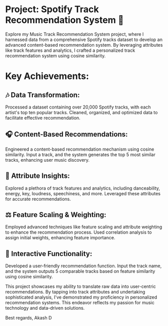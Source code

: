 # Project: Spotify Track Recommendation System 🎵

Explore my Music Track Recommendation System project, where I harnessed data from a comprehensive Spotify tracks dataset to develop an advanced content-based recommendation system. By leveraging attributes like track features and analytics, I crafted a personalized track recommendation system using cosine similarity.

# Key Achievements:

## 🎶 Data Transformation: 
Processed a dataset containing over 20,000 Spotify tracks, with each artist's top ten popular tracks. Cleaned, organized, and optimized data to facilitate effective recommendation.

## 🎧 Content-Based Recommendations: 
Engineered a content-based recommendation mechanism using cosine similarity. Input a track, and the system generates the top 5 most similar tracks, enhancing user music discovery.

## 🔗 Attribute Insights: 
Explored a plethora of track features and analytics, including danceability, energy, key, loudness, speechiness, and more. Leveraged these attributes for accurate recommendations.

## ⚖️ Feature Scaling & Weighting: 
Employed advanced techniques like feature scaling and attribute weighting to enhance the recommendation process. Used correlation analysis to assign initial weights, enhancing feature importance.

## 🚀 Interactive Functionality: 
Developed a user-friendly recommendation function. Input the track name, and the system outputs 5 comparable tracks based on feature similarity using cosine similarity.


This project showcases my ability to translate raw data into user-centric recommendations. By tapping into track attributes and undertaking sophisticated analysis, I've demonstrated my proficiency in personalized recommendation systems. This endeavor reflects my passion for music technology and data-driven solutions.


Best regards,
Akash D
